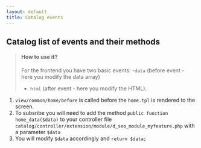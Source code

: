 ```yaml
---
layout: default
title: Catalog events
---
```

<h2>
<a id="catalog-list-of-events-and-their-methods" class="anchor" href="#catalog-list-of-events-and-their-methods" aria-hidden="true"><span aria-hidden="true" class="octicon octicon-link"></span></a>Catalog list of events and their methods</h2>

<blockquote>
<h4>
<a id="how-to-use-it-1" class="anchor" href="#how-to-use-it-1" aria-hidden="true"><span aria-hidden="true" class="octicon octicon-link"></span></a>How to use it?</h4>

<p>For the frontend you have two basic events:
-<code>data</code> (before event - here you modify the data array)</p>

<ul>
<li>
<code>html</code> (after event - here you modify the HTML).</li>
</ul>
</blockquote>

<ol>
<li>
<code>view/common/home/before</code> is called before the <code>home.tpl</code> is rendered to the screen.</li>
<li>To subsribe you will need to add the method <code>public function home_data($data)</code> to your controller file <code>catalog/controller/extension/module/d_seo_module_myfeature.php</code> with a parameter <code>$data</code>
</li>
<li> You will modify <code>$data</code> accordingly and <code>return $data;</code>
</li>
</ol>
